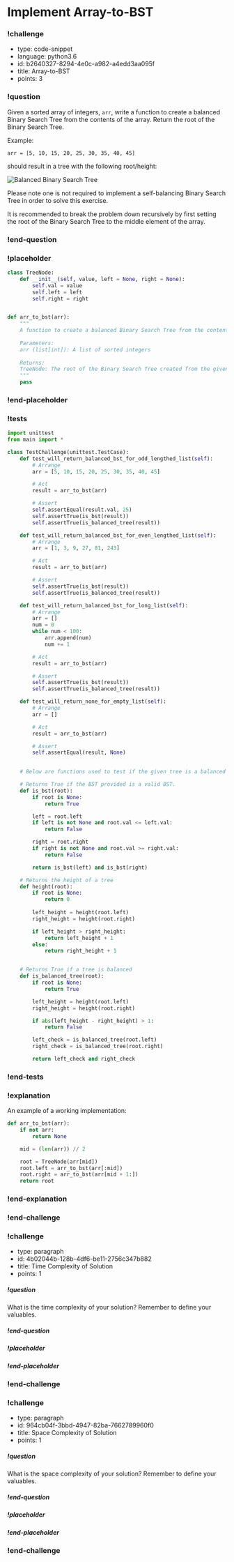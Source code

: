 # Implement Array-to-BST

<!-- prettier-ignore-start -->
### !challenge
* type: code-snippet
* language: python3.6
* id: b2640327-8294-4e0c-a982-a4edd3aa095f
* title: Array-to-BST
* points: 3
### !question

Given a sorted array of integers, `arr`, write a function to create a balanced Binary Search Tree from the contents of the array. Return the root of the Binary Search Tree.

Example:

`arr = [5, 10, 15, 20, 25, 30, 35, 40, 45]`

should result in a tree with the following root/height:

![Balanced Binary Search Tree](../images/balanced_bst.png)

Please note one is not required to implement a self-balancing Binary Search Tree in order to solve this exercise. 

It is recommended to break the problem down recursively by first setting the root of the Binary Search Tree to the middle element of the array.

### !end-question
### !placeholder

```python
class TreeNode:
    def __init__(self, value, left = None, right = None):
        self.val = value
        self.left = left
        self.right = right


def arr_to_bst(arr):
    """
    A function to create a balanced Binary Search Tree from the contents of an array.
  
    Parameters:
    arr (list[int]): A list of sorted integers
  
    Returns:
    TreeNode: The root of the Binary Search Tree created from the given array, arr.
    """
    pass
```

### !end-placeholder
### !tests
```python
import unittest
from main import *

class TestChallenge(unittest.TestCase):
    def test_will_return_balanced_bst_for_odd_lengthed_list(self):
        # Arrange
        arr = [5, 10, 15, 20, 25, 30, 35, 40, 45]

        # Act
        result = arr_to_bst(arr)

        # Assert
        self.assertEqual(result.val, 25)
        self.assertTrue(is_bst(result))
        self.assertTrue(is_balanced_tree(result))

    def test_will_return_balanced_bst_for_even_lengthed_list(self):
        # Arrange
        arr = [1, 3, 9, 27, 81, 243]

        # Act
        result = arr_to_bst(arr)

        # Assert
        self.assertTrue(is_bst(result))
        self.assertTrue(is_balanced_tree(result))

    def test_will_return_balanced_bst_for_long_list(self):
        # Arrange
        arr = []
        num = 0
        while num < 100:
            arr.append(num)
            num += 1

        # Act
        result = arr_to_bst(arr)

        # Assert
        self.assertTrue(is_bst(result))
        self.assertTrue(is_balanced_tree(result))

    def test_will_return_none_for_empty_list(self):
        # Arrange
        arr = []

        # Act
        result = arr_to_bst(arr)

        # Assert
        self.assertEqual(result, None)
        

    # Below are functions used to test if the given tree is a balanced Binary Search Tree.

    # Returns True if the BST provided is a valid BST.
    def is_bst(root):
        if root is None:
            return True

        left = root.left
        if left is not None and root.val <= left.val:
            return False

        right = root.right
        if right is not None and root.val >= right.val:
            return False

        return is_bst(left) and is_bst(right)

    # Returns the height of a tree
    def height(root):
        if root is None:
            return 0
        
        left_height = height(root.left)
        right_height = height(root.right)

        if left_height > right_height:
            return left_height + 1
        else:
            return right_height + 1


    # Returns True if a tree is balanced
    def is_balanced_tree(root):
        if root is None:
            return True

        left_height = height(root.left)
        right_height = height(root.right)

        if abs(left_height - right_height) > 1:
            return False

        left_check = is_balanced_tree(root.left)
        right_check = is_balanced_tree(root.right)

        return left_check and right_check
```
### !end-tests
### !explanation

An example of a working implementation:

```python
def arr_to_bst(arr):
    if not arr:
        return None

    mid = (len(arr)) // 2

    root = TreeNode(arr[mid])
    root.left = arr_to_bst(arr[:mid])
    root.right = arr_to_bst(arr[mid + 1:])
    return root
```
### !end-explanation

### !end-challenge
<!-- prettier-ignore-end -->

<!-- >>>>>>>>>>>>>>>>>>>>>> BEGIN CHALLENGE >>>>>>>>>>>>>>>>>>>>>> -->
<!-- Replace everything in square brackets [] and remove brackets  -->

### !challenge

* type: paragraph
* id: 4b02044b-128b-4df6-be11-2756c347b882
* title: Time Complexity of Solution
* points: 1

##### !question

What is the time complexity of your solution? Remember to define your valuables.

##### !end-question

##### !placeholder

##### !end-placeholder

### !end-challenge

<!-- ======================= END CHALLENGE ======================= -->

<!-- >>>>>>>>>>>>>>>>>>>>>> BEGIN CHALLENGE >>>>>>>>>>>>>>>>>>>>>> -->
<!-- Replace everything in square brackets [] and remove brackets  -->

### !challenge

* type: paragraph
* id: 964cb04f-3bbd-4947-82ba-7662789960f0
* title: Space Complexity of Solution
* points: 1 

##### !question

What is the space complexity of your solution? Remember to define your valuables.

##### !end-question

##### !placeholder

##### !end-placeholder

### !end-challenge

<!-- ======================= END CHALLENGE ======================= -->